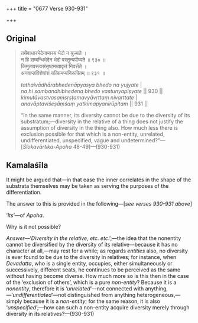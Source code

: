 +++
title = "0677 Verse 930-931"

+++
## Original 
>
> तथैवाधारभेदेनाप्यस्य भेदो न युज्यते ।  
> न हि सम्बन्धिभेदेन भेदो वस्तुन्यपीष्यते ॥ ९३० ॥  
> किमुतावस्त्वसंसृष्टमव्यावृत्तं निवर्त्तते ।  
> अनवाप्तविशेषांशं यत्किमप्यनिरूपितम् ॥ ९३१ ॥ 
>
> *tathaivādhārabhedenāpyasya bhedo na yujyate* \|  
> *na hi sambandhibhedena bhedo vastunyapīṣyate* \|\| 930 \|\|  
> *kimutāvastvasaṃsṛṣṭamavyāvṛttaṃ nivarttate* \|  
> *anavāptaviśeṣāṃśaṃ yatkimapyanirūpitam* \|\| 931 \|\| 
>
> “In the same manner, its diversity cannot be due to the diversity of its substratum;—diversity in the relative of a thing does not justify the assumption of diversity in the thing also. How much less there is exclusion possible for that which is a non-entity, unrelated, undifferentiated, unspecified, vague and undetermined?”—[*Ślokavārtika*-*Apoha* 48-49]—(930-931)



## Kamalaśīla

It might be argued that—in that ease the inner correlates in the shape of the substrata themselves may be taken as serving the purposes of the differentiation.

The answer to this is provided in the following—[*see verses 930-931 above*]

‘*Its*’—of *Apoha*.

Why is it not possible?

*Answer*—‘*Diversity in the relative*, *etc. etc*.’;—the idea that the nonentity cannot be diversified by the diversity of its relative—because it has no character at all,—may rest for a while; as regards *entities* also, no diversity is ever found to be due to the diversity in relatives; for instance, when *Devadatta*, who is a single entity, occupies, either simultaneously or successively, different seats, he continues to be perceived as the same without having become diverse. How much more so is this then in the case of the ‘exclusion of others’, which is a pure *non-entity*? Because it is a *nonentity*, therefore it is ‘*unrelated*’—not connected with anything,—‘*undifferentiated*’—not distinguished from anything heterogeneous,—simply because it is a *non-entity*; for the same reason, it is also ‘*unspecified*’;—how can such a non-entity acquire diversity merely through diversity in its relatives?—(930-931)


